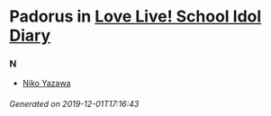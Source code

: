 # Padorus in [Love Live! School Idol Diary](https://myanimelist.net/manga/60703/Love_Live_School_Idol_Diary)

### N
* [Niko Yazawa](https://github.com/shadow578/Project-Padoru/blob/master/table-of-contents/characters/NikoYazawa.md)

###### Generated on 2019-12-01T17:16:43

